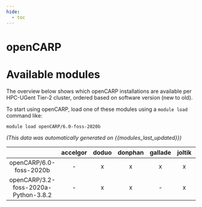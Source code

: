 ```yaml
---
hide:
  - toc
---
```


openCARP
========

# Available modules


The overview below shows which openCARP installations are available per HPC-UGent Tier-2 cluster, ordered based on software version (new to old).

To start using openCARP, load one of these modules using a `module load` command like:

```shell
module load openCARP/6.0-foss-2020b
```

*(This data was automatically generated on {{modules_last_updated}})*  

| |accelgor|doduo|donphan|gallade|joltik|shinx|skitty|
| :---: | :---: | :---: | :---: | :---: | :---: | :---: | :---: |
|openCARP/6.0-foss-2020b|-|x|x|x|x|-|-|
|openCARP/3.2-foss-2020a-Python-3.8.2|-|x|x|-|x|-|-|
